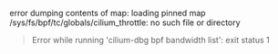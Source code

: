 error dumping contents of map: loading pinned map /sys/fs/bpf/tc/globals/cilium_throttle: no such file or directory
> Error while running 'cilium-dbg bpf bandwidth list':  exit status 1

